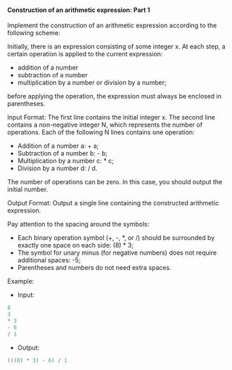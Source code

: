 #### Construction of an arithmetic expression: Part 1 ####

Implement the construction of an arithmetic expression according to the following scheme:

Initially, there is an expression consisting of some integer x.
At each step, a certain operation is applied to the current expression: 
- addition of a number
- subtraction of a number
- multiplication by a number or division by a number; 

before applying the operation, the expression must always be enclosed in parentheses.

Input Format:
The first line contains the initial integer x. The second line contains a non-negative integer N, which represents the number of operations. Each of the following N lines contains one operation:

- Addition of a number a: + a;
- Subtraction of a number b: - b;
- Multiplication by a number c: * c;
- Division by a number d: / d.

The number of operations can be zero. In this case, you should output the initial number.

Output Format:
Output a single line containing the constructed arithmetic expression.

Pay attention to the spacing around the symbols:

- Each binary operation symbol (+, -, *, or /) should be surrounded by exactly one space on each side: (8) * 3;
- The symbol for unary minus (for negative numbers) does not require additional spaces: -5;
- Parentheses and numbers do not need extra spaces.

Example: 

- Input: 
```objectivec
8
3
* 3
- 6
/ 1
```

- Output:
```objectivec
(((8) * 3) - 6) / 1
```
